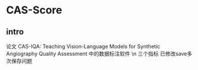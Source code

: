 # CAS-Score
## intro
论文 CAS-IQA: Teaching Vision-Language Models for Synthetic Angiography Quality Assessment 中的数据标注软件 \n
三个指标 已修改save多次保存问题
